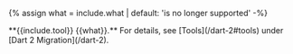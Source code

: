 
{% assign what = include.what | default: 'is no longer supported' -%}
<aside class="alert alert-warning" markdown="1">
  **{{include.tool}} {{what}}.**
  For details, see [Tools](/dart-2#tools) under
  [Dart 2 Migration](/dart-2).
</aside>
